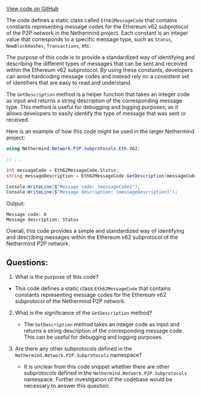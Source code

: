 [View code on GitHub](https://github.com/nethermindeth/nethermind/Nethermind.Network/P2P/Subprotocols/Eth/V62/Eth62MessageCode.cs)

The code defines a static class called `Eth62MessageCode` that contains constants representing message codes for the Ethereum v62 subprotocol of the P2P network in the Nethermind project. Each constant is an integer value that corresponds to a specific message type, such as `Status`, `NewBlockHashes`, `Transactions`, etc. 

The purpose of this code is to provide a standardized way of identifying and describing the different types of messages that can be sent and received within the Ethereum v62 subprotocol. By using these constants, developers can avoid hardcoding message codes and instead rely on a consistent set of identifiers that are easy to read and understand.

The `GetDescription` method is a helper function that takes an integer code as input and returns a string description of the corresponding message type. This method is useful for debugging and logging purposes, as it allows developers to easily identify the type of message that was sent or received.

Here is an example of how this code might be used in the larger Nethermind project:

```csharp
using Nethermind.Network.P2P.Subprotocols.Eth.V62;

// ...

int messageCode = Eth62MessageCode.Status;
string messageDescription = Eth62MessageCode.GetDescription(messageCode);

Console.WriteLine($"Message code: {messageCode}");
Console.WriteLine($"Message description: {messageDescription}");
```

Output:
```
Message code: 0
Message description: Status
```

Overall, this code provides a simple and standardized way of identifying and describing messages within the Ethereum v62 subprotocol of the Nethermind P2P network.
## Questions: 
 1. What is the purpose of this code?
   - This code defines a static class `Eth62MessageCode` that contains constants representing message codes for the Ethereum v62 subprotocol of the Nethermind P2P network.

2. What is the significance of the `GetDescription` method?
   - The `GetDescription` method takes an integer code as input and returns a string description of the corresponding message code. This can be useful for debugging and logging purposes.

3. Are there any other subprotocols defined in the `Nethermind.Network.P2P.Subprotocols` namespace?
   - It is unclear from this code snippet whether there are other subprotocols defined in the `Nethermind.Network.P2P.Subprotocols` namespace. Further investigation of the codebase would be necessary to answer this question.